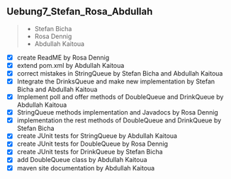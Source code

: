## Uebung7_Stefan_Rosa_Abdullah
>+ Stefan Bicha
>+ Rosa Dennig
>+ Abdullah Kaitoua

- [x] create ReadME by Rosa Dennig
- [x] extend pom.xml by Abdullah Kaitoua
- [x] correct mistakes in StringQueue by Stefan Bicha and Abdullah Kaitoua
- [x] Integrate the DrinksQueue and make new implementation by Stefan Bicha and Abdullah Kaitoua
- [x] Implement poll and offer methods of DoubleQueue and DrinkQueue by Abdullah Kaitoua
- [x] StringQueue methods implementation and Javadocs  by Rosa Dennig
- [x] implementation the rest methods of DoubleQueue and DrinkQueue by Stefan Bicha
- [x] create  JUnit tests for StringQueue by Abdullah Kaitoua
- [x] create JUnit tests for DoubleQueue by Rosa Dennig
- [x] create JUnit tests for DrinkQueue by Stefan Bicha
- [x] add DoubleQueue class by Abdullah Kaitoua
- [x] maven site documentation by Abdullah Kaitoua